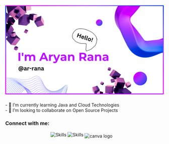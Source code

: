 <h1 align="center"><img src="GitHub-page.png" alt="Hi 👋, I'm Aryan Rana(@ar-rana)"></h1>
- 🌱 I’m currently learning Java and Cloud Technologies
<br>
- 💞️ I’m looking to collaborate on Open Source Projects

<h3 align="left">Connect with me:</h3>
<p align="center">
  <img align="center" src="https://skillicons.dev/icons?i=html,css,javascript,tailwind,react,next,spring,express,nodejs,java,python,mysql,postgresql,firebase,mongodb" alt="Skills">
  <img align="center" src="https://skillicons.dev/icons?i=git,github" alt="Skills">
  <img
    src="https://cdn.jsdelivr.net/gh/devicons/devicon/icons/canva/canva-original.svg"
    width="40"
    height="40"
    alt="canva logo"
    align="middle"
  />
  <img width="15" />
</p>

  
  
  <br>
<!-- <p>&nbsp;<img align="center" src="https://github-readme-stats.vercel.app/api?username=ar-rana&show_icons=true&locale=en" alt="ar-rana" /></p>
 -->
<!---
ar-rana/ar-rana is a ✨ special ✨ repository because its `README.md` (this file) appears on your GitHub profile.
You can click the Preview link to take a look at your changes.
--->
